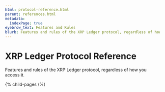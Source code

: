 ```yaml
---
html: protocol-reference.html
parent: references.html
metadata:
  indexPage: true
eyebrow_text: Features and Rules
blurb: Features and rules of the XRP Ledger protocol, regardless of how you access it.
---
```

# XRP Ledger Protocol Reference

Features and rules of the XRP Ledger protocol, regardless of how you access it.


{% child-pages /%}
